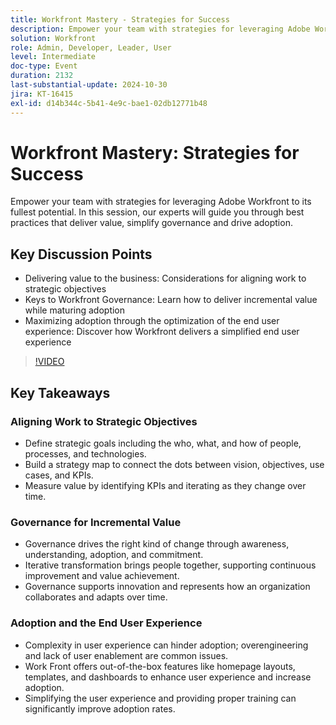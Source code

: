 ```yaml
---
title: Workfront Mastery - Strategies for Success
description: Empower your team with strategies for leveraging Adobe Workfront to its fullest potential. In this session, our experts will guide you through best practices that deliver value, simplify governance and drive adoption.
solution: Workfront
role: Admin, Developer, Leader, User
level: Intermediate
doc-type: Event
duration: 2132
last-substantial-update: 2024-10-30
jira: KT-16415
exl-id: d14b344c-5b41-4e9c-bae1-02db12771b48
---
```

# Workfront Mastery: Strategies for Success

Empower your team with strategies for leveraging Adobe Workfront to its fullest potential. In this session, our experts will guide you through best practices that deliver value, simplify governance and drive adoption.

## Key Discussion Points

* Delivering value to the business: Considerations for aligning work to strategic objectives
* Keys to Workfront Governance: Learn how to deliver incremental value while maturing adoption
* Maximizing adoption through the optimization of the end user experience: Discover how Workfront delivers a simplified end user experience

>[!VIDEO](https://video.tv.adobe.com/v/3435746/?learn=on)

## Key Takeaways

### Aligning Work to Strategic Objectives

* Define strategic goals including the who, what, and how of people, processes, and technologies.
* Build a strategy map to connect the dots between vision, objectives, use cases, and KPIs.
* Measure value by identifying KPIs and iterating as they change over time.

### Governance for Incremental Value

* Governance drives the right kind of change through awareness, understanding, adoption, and commitment.
* Iterative transformation brings people together, supporting continuous improvement and value achievement.
* Governance supports innovation and represents how an organization collaborates and adapts over time.

### Adoption and the End User Experience

* Complexity in user experience can hinder adoption; overengineering and lack of user enablement are common issues.
* Work Front offers out-of-the-box features like homepage layouts, templates, and dashboards to enhance user experience and increase adoption.
* Simplifying the user experience and providing proper training can significantly improve adoption rates.
